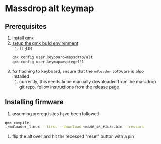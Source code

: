 # Massdrop alt keymap

## Prerequisites
1. [install qmk](https://beta.docs.qmk.fm/tutorial/newbs_getting_started#linux-wsl)
1. [setup the qmk build environment](https://beta.docs.qmk.fm/tutorial/newbs_getting_started)
    1. TL;DR
    ```sh
    qmk config user.keyboard=massdrop/alt
    qmk config user.keymap=mspiegel31
    ```
1. for flashing to keyboard, ensure that the `mdloader` software is also installed
    1. currently, this needs to be manually downloaded from the massdrop git repo. follow instructions from the [release page](https://github.com/Massdrop/mdloader/releases/tag/1.0.5)
    
## Installing firmware
1. assuming prerequisites have been followed
```sh
qmk compile
./mdloader_linux --first --download <NAME_OF_FILE>.bin --restart
```
1. flip the alt over and hit the recessed "reset" button with a pin
